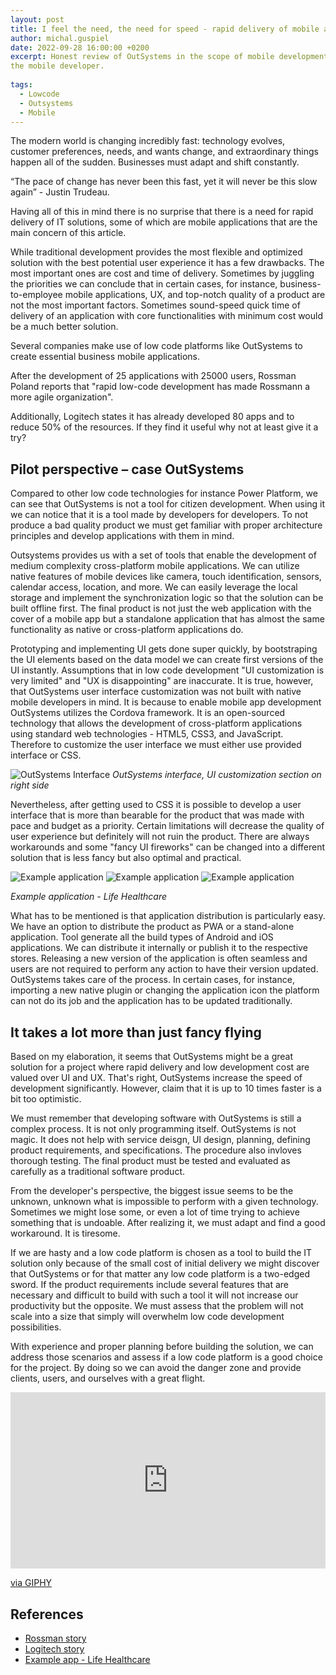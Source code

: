 ```yaml
--- 
layout: post 
title: I feel the need, the need for speed - rapid delivery of mobile apps with low code. 
author: michal.guspiel 
date: 2022-09-28 16:00:00 +0200 
excerpt: Honest review of OutSystems in the scope of mobile development – a perspective of 
the mobile developer. 
 
tags: 
  - Lowcode 
  - Outsystems 
  - Mobile 
--- 
```

 
The modern world is changing incredibly fast: technology evolves, customer preferences, needs, and wants change, and extraordinary things happen all of the sudden. Businesses must adapt and shift constantly. 
 
“The pace of change has never been this fast, yet it will never be this slow again” - Justin Trudeau. 
 
Having all of this in mind there is no surprise that there is a need for rapid delivery of IT solutions, some of which are mobile applications that are the main concern of this article. 
 
While traditional development provides the most flexible and optimized solution with the best potential user experience it has a few drawbacks. The most important ones are cost and time of delivery. Sometimes by juggling the priorities we can conclude that in certain cases, for instance, business-to-employee mobile applications, UX, and top-notch quality of a product are not the most important factors. Sometimes sound-speed quick time of delivery of an application with core functionalities with minimum cost would be a much better solution. 
 
Several companies make use of low code platforms like OutSystems to create essential business mobile applications.  
 
After the development of 25 applications with 25000 users, Rossman Poland reports that "rapid low-code development has made Rossmann a more agile organization". 
 
Additionally, Logitech states it has already developed 80 apps and to reduce 50% of the resources. If they find it useful why not at least give it a try?
 
## Pilot perspective – case OutSystems 

Compared to other low code technologies for instance Power Platform, we can see that OutSystems is not a tool for citizen development. When using it we can notice that it is a tool made by developers for developers. To not produce a bad quality product we must get familiar with proper architecture principles and develop applications with them in mind.
 
Outsystems provides us with a set of tools that enable the development of medium complexity cross-platform mobile applications. We can utilize native features of mobile devices like camera, touch identification, sensors, calendar access, location, and more. We can easily leverage the local storage and implement the synchronization logic so that the solution can be built offline first. The final product is not just the web application with the cover of a mobile app but a standalone application that has almost the same functionality as native or cross-platform applications do.
 
Prototyping and implementing UI gets done super quickly, by bootstraping the UI elements based on the data model we can create first versions of the UI instantly. Assumptions that in low code development "UI customization is very limited" and "UX is disappointing" are inaccurate. It is true, however, that OutSystems user interface customization was not built with native mobile developers in mind. It is because to enable mobile app development OutSystems utilizes the Cordova framework. It is an open-sourced technology that allows the development of cross-platform applications using standard web technologies - HTML5, CSS3, and JavaScript. Therefore to customize the user interface we must either use provided interface or CSS.

![OutSystems Interface](img/../../img/outsystems-mobile-development/OutSystems1.png)
*OutSystems interface, UI customization section on right side*

 Nevertheless, after getting used to CSS it is possible to develop a user interface that is more than bearable for the product that was made with pace and budget as a priority. Certain limitations will decrease the quality of user experience but definitely will not ruin the product. There are always workarounds and some "fancy UI fireworks" can be changed into a different solution that is less fancy but also optimal and practical.  

![Example application](img/../../img/outsystems-mobile-development/example1.png)
![Example application](img/../../img/outsystems-mobile-development/example2.png)
![Example application](img/../../img/outsystems-mobile-development/example3.png)

*Example application - Life Healthcare*


What has to be mentioned is that application distribution is particularly easy. We have an option to distribute the product as PWA or a stand-alone application. Tool  generate all the build types of Android and iOS applications. We can distribute it internally or publish it to the respective stores. Releasing a new version of the application is often seamless and users are not required to perform any action to have their version updated. OutSystems takes care of the process. In certain cases, for instance, importing a new native plugin or changing the application icon the platform can not do its job and the application has to be updated traditionally.   
 
## It takes a lot more than just fancy flying 
 
Based on my elaboration, it seems that OutSystems might be a great solution for a project where rapid delivery and low development cost are valued over UI and UX. That's right, OutSystems increase the speed of development significantly. However, claim that it is up to 10 times faster is a bit too optimistic.

We must remember that developing software with OutSystems is still a complex process. It is not only programming itself. OutSystems is not magic. It does not help with service deisgn, UI design, planning, defining product requirements, and specifications. The procedure also invloves thorough testing. The final product must be tested and evaluated as carefully as a traditional software product. 

From the developer's perspective, the biggest issue seems to be the unknown, unknown what is impossible to perform with a given technology. Sometimes we might lose some, or even a lot of time trying to achieve something that is undoable. After realizing it, we must adapt and find a good workaround. It is tiresome.  
  
If we are hasty and a low code platform is chosen as a tool to build the IT solution only because of the small cost of initial delivery we might discover that OutSystems or for that matter any low code platform is a two-edged sword. If the product requirements include several features that are necessary and difficult to build with such a tool it will not increase our productivity but the opposite. We must assess that the problem will not scale into a size that simply will overwhelm low code development possibilities. 
 
With experience and proper planning before building the solution, we can address those scenarios and assess if a low code platform is a good choice for the project. By doing so we can avoid the danger zone and provide clients, users, and ourselves with a great flight. 


 <div style="width:100%;height:0;padding-bottom:56%;position:relative;"><iframe src="https://giphy.com/embed/Q66yosSHcX5aOvgfbx" width="100%" height="100%" style="position:absolute" frameBorder="0" class="giphy-embed" allowFullScreen></iframe></div><p><a href="https://giphy.com/gifs/unitedstatesnavy-leaving-take-off-f35-Q66yosSHcX5aOvgfbx">via GIPHY</a></p>

## References  
 
 - [Rossman story](https://www.outsystems.com/case-studies/rossmann-poland-drug-store-retail-solutions/) 
 - [Logitech story](https://www.outsystems.com/case-studies/fast-development/) 
 - [Example app - Life Healthcare](https://www.outsystems.com/case-studies/life-healthcare-mobile-liferisk-app/)